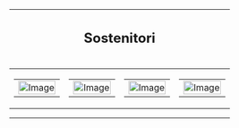 <table width="100%" class="mb-3" style="padding-bottom: 30px">
<tr><td><div style="text-align: center; padding: 0 30px;"><h2>Sostenitori</h2></div></td></tr>
<tr><td style="padding: 0;"><table width="100%"><tr><td width="25%"><table role="presentation" cellspacing="0" cellpadding="0" border="0" width="100%"><tr><td ><a href="https://isi.it/en/home" target="_blank"><img align="center" border="0" src="https://influweb.org/assets/images/isi.jpg" alt="Image" title="Image" style="outline: none;text-decoration: none;-ms-interpolation-mode: bicubic;clear: both;display: inline-block !important;border: none;height: auto;float: none;width: 100%;max-width: 200px;" width="105"/></a></td></tr></table></td><td width="25%"><table role="presentation" cellspacing="0" cellpadding="0" border="0" width="100%"><tr><td ><a href="https://www.fondazionecrt.it/" target="_blank"><img align="center" border="0" src="https://influweb.org/assets/images/logo-crt.png" alt="Image" title="Image" style="outline: none;text-decoration: none;-ms-interpolation-mode: bicubic;clear: both;display: inline-block !important;border: none;height: auto;float: none;width: 100%;max-width: 200px;" width="105"/></a></td></tr></table></td><td width="25%"><table role="presentation" cellspacing="0" cellpadding="0" border="0" width="100%"><tr><td ><a href="http://influenzanet.info/#page/home" target="_blank"><img align="center" border="0" src="https://influweb.org/assets/images/influenzanet.png" alt="Image" title="Image" style="outline: none;text-decoration: none;-ms-interpolation-mode: bicubic;clear: both;display: inline-block !important;border: none;height: auto;float: none;width: 100%;max-width: 200px;" width="105"/></a></td></tr></table></td><td width="25%"><table role="presentation" cellspacing="0" cellpadding="0" border="0" width="100%"><tr><td ><a href="https://cordis.europa.eu/project/id/101003688/it" target="_blank"><img align="center" border="0" src="https://influweb.org/assets/images/epipose.jpg" alt="Image" title="Image" style="outline: none;text-decoration: none;-ms-interpolation-mode: bicubic;clear: both;display: inline-block !important;border: none;height: auto;float: none;width: 100%;max-width: 200px;" width="105"/></a></td></tr></table></td></tr></table></td></tr>
</table>
